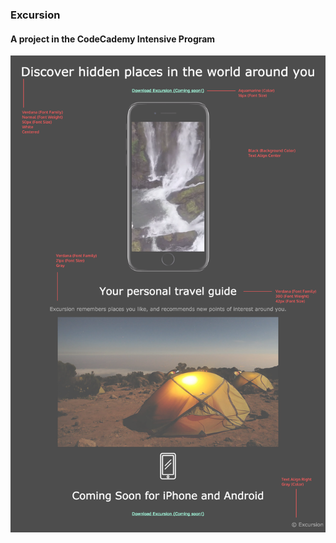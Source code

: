 ### Excursion

#### A project in the CodeCademy Intensive Program

![alt text](https://github.com/k-snides/excursion/blob/master/resources/images/excursion_redline.png)